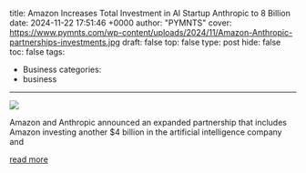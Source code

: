 title: Amazon Increases Total Investment in AI Startup Anthropic to 8 Billion
date: 2024-11-22 17:51:46 +0000
author: "PYMNTS"
cover: https://www.pymnts.com/wp-content/uploads/2024/11/Amazon-Anthropic-partnerships-investments.jpg
draft: false
top: false
type: post
hide: false
toc: false
tags:
  - Business
categories:
  - business
---

![](https://www.pymnts.com/wp-content/uploads/2024/11/Amazon-Anthropic-partnerships-investments.jpg)

Amazon and Anthropic announced an expanded partnership that includes Amazon investing another $4 billion in the artificial intelligence company and

[read more](https://www.pymnts.com/news/investment-tracker/2024/amazon-increases-total-investment-artificial-intelligence-startup-anthropic-8-billion-dollars/)

